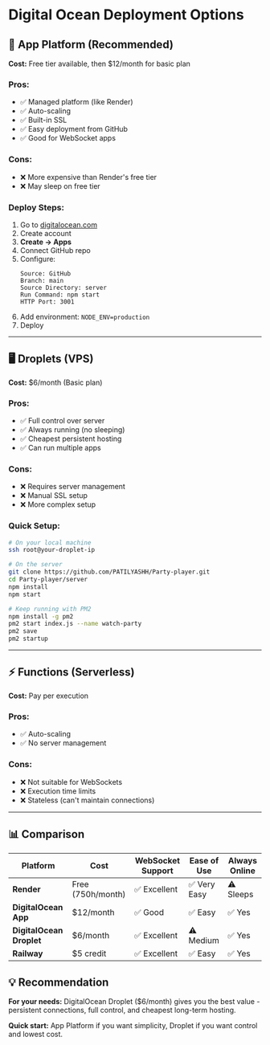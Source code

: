 # Digital Ocean Deployment Options

## 🚀 **App Platform (Recommended)**

**Cost:** Free tier available, then $12/month for basic plan

### **Pros:**
- ✅ Managed platform (like Render)
- ✅ Auto-scaling
- ✅ Built-in SSL
- ✅ Easy deployment from GitHub
- ✅ Good for WebSocket apps

### **Cons:**
- ❌ More expensive than Render's free tier
- ❌ May sleep on free tier

### **Deploy Steps:**
1. Go to [digitalocean.com](https://digitalocean.com)
2. Create account
3. **Create → Apps**
4. Connect GitHub repo
5. Configure:
   ```
   Source: GitHub
   Branch: main
   Source Directory: server
   Run Command: npm start
   HTTP Port: 3001
   ```
6. Add environment: `NODE_ENV=production`
7. Deploy

---

## 🖥️ **Droplets (VPS)**

**Cost:** $6/month (Basic plan)

### **Pros:**
- ✅ Full control over server
- ✅ Always running (no sleeping)
- ✅ Cheapest persistent hosting
- ✅ Can run multiple apps

### **Cons:**
- ❌ Requires server management
- ❌ Manual SSL setup
- ❌ More complex setup

### **Quick Setup:**
```bash
# On your local machine
ssh root@your-droplet-ip

# On the server
git clone https://github.com/PATILYASHH/Party-player.git
cd Party-player/server
npm install
npm start

# Keep running with PM2
npm install -g pm2
pm2 start index.js --name watch-party
pm2 save
pm2 startup
```

---

## ⚡ **Functions (Serverless)**

**Cost:** Pay per execution

### **Pros:**
- ✅ Auto-scaling
- ✅ No server management

### **Cons:**
- ❌ Not suitable for WebSockets
- ❌ Execution time limits
- ❌ Stateless (can't maintain connections)

---

## 📊 **Comparison**

| Platform | Cost | WebSocket Support | Ease of Use | Always Online |
|----------|------|------------------|-------------|---------------|
| **Render** | Free (750h/month) | ✅ Excellent | ✅ Very Easy | ⚠️ Sleeps |
| **DigitalOcean App** | $12/month | ✅ Good | ✅ Easy | ✅ Yes |
| **DigitalOcean Droplet** | $6/month | ✅ Excellent | ⚠️ Medium | ✅ Yes |
| **Railway** | $5 credit | ✅ Excellent | ✅ Easy | ✅ Yes |

## 💡 **Recommendation**

**For your needs:** DigitalOcean Droplet ($6/month) gives you the best value - persistent connections, full control, and cheapest long-term hosting.

**Quick start:** App Platform if you want simplicity, Droplet if you want control and lowest cost.